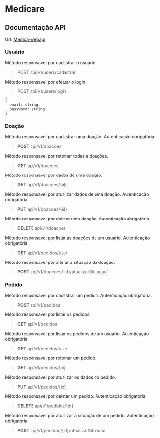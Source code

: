 # Medicare
## Documentação API

Url: [Medica-webapi](https://medicare-webapi.herokuapp.com/)

### Usuário

Método responsavel por cadastrar o usuário
> POST api/v1/users/cadastrar

Método responsavel por efetuar o login
> POST api/v1/users/login
```
{
  email: string,
  password: string
}
```


### Doação

Método responsavel por cadastrar uma doação. Autenticação obrigatória.
> **POST** api/v1/doacoes

Método responsavel por retornar todas a doações.
> **GET** api/v1/doacoes

Método responsavel por dados de uma doação.
> **GET** api/v1/doacoes/{id}

Método responsavel por atualizar dados de uma doação. Autenticação obrigatória
> **PUT** api/v1/doacoes/{id}

Método responsavel por deleter uma doação. Autenticação obrigatória
> **DELETE** api/v1/doacoes

Método responsavel por listar as doações de um usuário. Autenticação obrigatória
> **GET** api/v1/pedidos/user

Método responsavel por alterar a situação da doação.
> **POST** api/v1/doacoes/{id}/atualizarSituacao'


### Pedido

Método responsavel por cadastrar um pedido. Autenticação obrigatória.
> **POST** api/v1/pedidos

Método responsavel por listar os pedidos.
> **GET** api/v1/pedidos

Método responsavel por listar os pedidos de um usuário. Autenticação obrigatória
> **GET** api/v1/pedidos/user

Método responsavel por retornar um pedido.
> **GET** api/v1/pedidos/{id}

Método responsavel por atualizar os dados do pedido.
> **PUT** api/v1/pedidos/{id}

Método responsavel por deletar um pedido. Autenticação obrigatória
> **DELETE** api/v1/pedidos/{id}

Método responsavel por atualizar a situação de um pedido. Autenticação obrigatória
> **POST** api/v1/pedidos/{id}/atualizarSituacao
